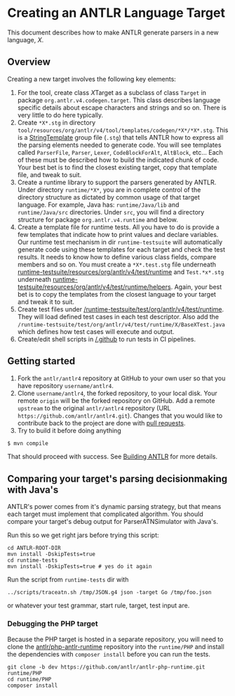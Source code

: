 # Creating an ANTLR Language Target

This document describes how to make ANTLR generate parsers in a new language, *X*.

## Overview

Creating a new target involves the following key elements:

1. For the tool, create class *X*Target as a subclass of class `Target` in package `org.antlr.v4.codegen.target`.
   This class describes language specific details about escape characters and strings and so on.
   There is very little to do here typically.
2. Create `*X*.stg` in directory `tool/resources/org/antlr/v4/tool/templates/codegen/*X*/*X*.stg`.
   This is a [StringTemplate](http://www.stringtemplate.org/) group file (`.stg`) that tells ANTLR how to express
   all the parsing elements needed to generate code.
   You will see templates called `ParserFile`, `Parser`, `Lexer`, `CodeBlockForAlt`, `AltBlock`, etc...
   Each of these must be described how to build the indicated chunk of code.
   Your best bet is to find the closest existing target, copy that template file, and tweak to suit.
3. Create a runtime library to support the parsers generated by ANTLR.
   Under directory `runtime/*X*`, you are in complete control of the directory structure as dictated by common usage of that target language.
   For example, Java has: `runtime/Java/lib` and `runtime/Java/src` directories.
   Under `src`, you will find a directory structure for package `org.antlr.v4.runtime` and below.
4. Create a template file for runtime tests.
   All you have to do is provide a few templates that indicate how to print values and declare variables.
   Our runtime test mechanism in dir `runtime-testsuite` will automatically generate code using these templates for each target and check the test results.
   It needs to know how to define various class fields, compare members and so on.
   You must create a `*X*.test.stg` file underneath [runtime-testsuite/resources/org/antlr/v4/test/runtime](../runtime-testsuite/resources/org/antlr/v4/test/runtime)
   and `Test.*x*.stg` underneath [runtime-testsuite/resources/org/antlr/v4/test/runtime/helpers](../runtime-testsuite/resources/org/antlr/v4/test/runtime/helpers).
   Again, your best bet is to copy the templates from the closest language to your target and tweak it to suit.
6. Create test files under [/runtime-testsuite/test/org/antlr/v4/test/runtime](../runtime-testsuite/test/org/antlr/v4/test/runtime).
   They will load defined test cases in each test descriptor.
   Also add the `/runtime-testsuite/test/org/antlr/v4/test/runtime/X/BaseXTest.java` which defines how test cases will execute and output.
7. Create/edit shell scripts in [/.github](../.github) to run tests in CI pipelines.

## Getting started

1. Fork the `antlr/antlr4` repository at GitHub to your own user so that you have repository `username/antlr4`.
2. Clone `username/antlr4`, the forked repository, to your local disk.
   Your remote `origin` will be the forked repository on GitHub.
   Add a remote `upstream` to the original `antlr/antlr4` repository (URL `https://github.com/antlr/antlr4.git`).
   Changes that you would like to contribute back to the project are done with [pull requests](https://help.github.com/articles/using-pull-requests/).
3. Try to build it before doing anything

```bash
$ mvn compile
```

That should proceed with success. See [Building ANTLR](building-antlr.md) for more details.

## Comparing your target's parsing decisionmaking with Java's

ANTLR's power comes from it's dynamic parsing strategy, but that means each target
must implement that complicated algorithm. You should compare your target's debug
output for ParserATNSimulator with Java's.

Run this so we get right jars before trying this script:

```
cd ANTLR-ROOT-DIR
mvn install -DskipTests=true
cd runtime-tests
mvn install -DskipTests=true # yes do it again
```

Run the script from `runtime-tests` dir with

```
../scripts/traceatn.sh /tmp/JSON.g4 json -target Go /tmp/foo.json
```

or whatever your test grammar, start rule, target, test input are.

### Debugging the PHP target

Because the PHP target is hosted in a separate repository, you will need to clone the [antlr/php-antlr-runtime](https://github.com/antlr/antlr-php-runtime)
repository into the `runtime/PHP` and install the dependencies with `composer install` before you can run the tests.

```
git clone -b dev https://github.com/antlr/antlr-php-runtime.git runtime/PHP
cd runtime/PHP
composer install
```
